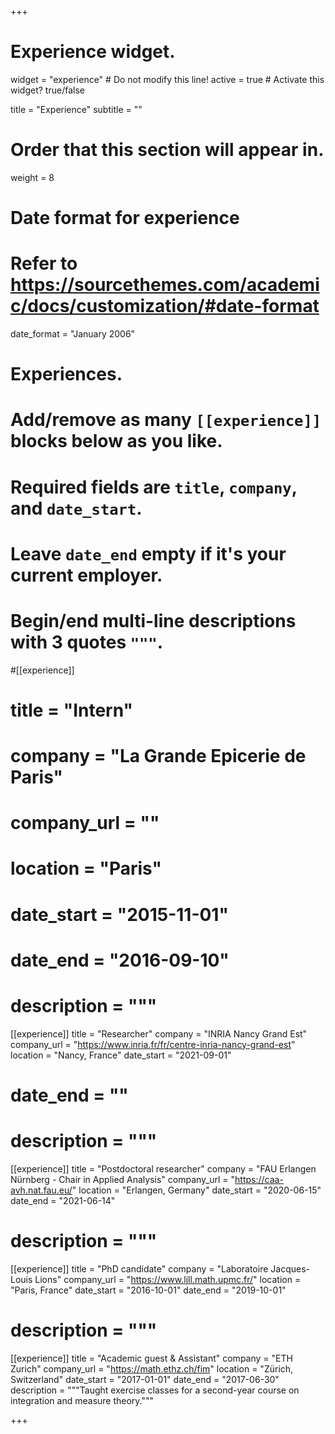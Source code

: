 +++
# Experience widget.
widget = "experience"  # Do not modify this line!
active = true  # Activate this widget? true/false

title = "Experience"
subtitle = ""

# Order that this section will appear in.
weight = 8

# Date format for experience
#   Refer to https://sourcethemes.com/academic/docs/customization/#date-format
date_format = "January 2006"

# Experiences.
#   Add/remove as many `[[experience]]` blocks below as you like.
#   Required fields are `title`, `company`, and `date_start`.
#   Leave `date_end` empty if it's your current employer.
#   Begin/end multi-line descriptions with 3 quotes `"""`.
#[[experience]]
#  title = "Intern"
#  company = "La Grande Epicerie de Paris"
#  company_url = ""
#  location = "Paris"
#  date_start = "2015-11-01"
#  date_end = "2016-09-10"
 # description = """


[[experience]]
  title = "Researcher"
  company = "INRIA Nancy Grand Est"
  company_url = "https://www.inria.fr/fr/centre-inria-nancy-grand-est"
  location = "Nancy, France"
  date_start = "2021-09-01"
 # date_end = ""
 # description = """
 
[[experience]]
  title = "Postdoctoral researcher"
  company = "FAU Erlangen Nürnberg - Chair in Applied Analysis"
  company_url = "https://caa-avh.nat.fau.eu/"
  location = "Erlangen, Germany"
  date_start = "2020-06-15"
  date_end = "2021-06-14"
 # description = """

[[experience]]
  title = "PhD candidate"
  company = "Laboratoire Jacques-Louis Lions"
  company_url = "https://www.ljll.math.upmc.fr/"
  location = "Paris, France"
  date_start = "2016-10-01"
  date_end = "2019-10-01"
 # description = """

[[experience]]
  title = "Academic guest & Assistant"
  company = "ETH Zurich"
  company_url = "https://math.ethz.ch/fim"
  location = "Zürich, Switzerland"
  date_start = "2017-01-01"
  date_end = "2017-06-30"
  description = """Taught exercise classes for a second-year course on integration and measure theory."""

+++
